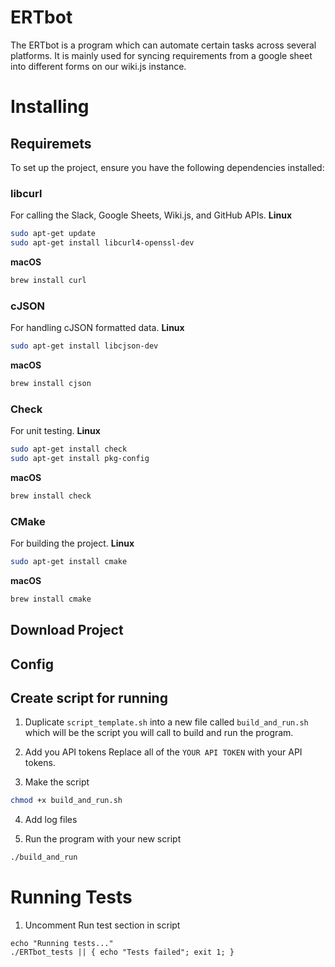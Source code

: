 # ERTbot
The ERTbot is a program which can automate certain tasks across several platforms. It is mainly used for syncing requirements from a google sheet into different forms on our wiki.js instance.

# Installing
## Requiremets
To set up the project, ensure you have the following dependencies installed:

### libcurl
For calling the Slack, Google Sheets, Wiki.js, and GitHub APIs.
**Linux**
```bash
sudo apt-get update
sudo apt-get install libcurl4-openssl-dev
```
**macOS**
```bash
brew install curl
```

### cJSON
For handling cJSON formatted data.
**Linux**
```bash
sudo apt-get install libcjson-dev
```
**macOS**
```bash
brew install cjson
```

### Check
For unit testing.
**Linux**
```bash
sudo apt-get install check
sudo apt-get install pkg-config
```
**macOS**
```bash
brew install check
```


### CMake
For building the project.
**Linux**
```bash
sudo apt-get install cmake
```
**macOS**
```bash
brew install cmake
```

## Download Project

## Config

## Create script for running
1. Duplicate ```script_template.sh``` into a new file called ```build_and_run.sh``` which will be the script you will call to build and run the program.

2. Add you API tokens
Replace all of the ```YOUR API TOKEN``` with your API tokens.

3. Make the script
```bash
chmod +x build_and_run.sh
```

4. Add log files

5. Run the program with your new script

```bash
./build_and_run
```

# Running Tests
1. Uncomment Run test section in script

```
echo "Running tests..."
./ERTbot_tests || { echo "Tests failed"; exit 1; }
```

